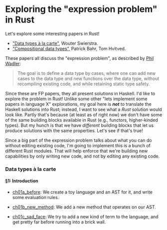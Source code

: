 # Exploring the "expression problem" in Rust

Let's explore some interesting papers in Rust!

- ["Data types à la carte"][data-types], Wouter Swierstra.
- ["Compositional data types"][compositional], Patrick Bahr, Tom Hvitved.

These papers all discuss the "expression problem", as described by [Phil
Wadler][expression-problem]:

> The goal is to define a data type by cases, where one can add new cases to the data type
and new functions over the data type, without recompiling existing code, and while retaining
static type safety.

[compositional]: http://bahr.io/pubs/files/bahr11wgp-paper.pdf
[data-types]: http://www.cs.ru.nl/%7EW.Swierstra/Publications/DataTypesALaCarte.pdf
[expression-problem]: http://homepages.inf.ed.ac.uk/wadler/papers/expression/expression.txt

Since these are FP papers, they all present solutions in Haskell.  I'd like to
explore the problem in Rust!  Unlike some other "lets implement some papers in
language X" explorations, my goal here is **_not_** to translate the Haskell
solutions into Rust; instead, I want to see what a *Rust solution* would look
like.  Partly that's because (at least as of right now) we don't have some of
the same building blocks available in Rust (e.g., functors, higher-kinded
types).  But my hunch is that we have *different* building blocks that let us
produce solutions with the same properties.  Let's see if that's true!

Since a big part of the expression problem talks about what you can do without
editing existing code, I'm going to implement this is a bunch of different Rust
modules.  That will help enforce that we're building new capabilities by only
writing new code, and not by editing any existing code.

### Data types à la carte

#### §1: Introduction

- [ch01a\_before](src/ch01a_before.rs): We create a toy language and an AST for
  it, and write some evaluation rules.

- [ch01b\_new\_method](src/ch01b_new_method.rs): We add a new method that
  operates on our AST.

- [ch01c\_sad\_face](src/ch01c_sad_face.rs): We try to add a new kind of term to
  the language, and get pretty far before running into a brick wall.
